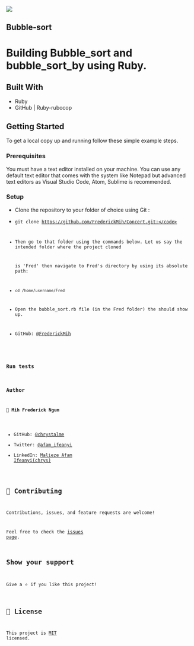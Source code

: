 ![](https://img.shields.io/badge/Microverse-blueviolet)

## Bubble-sort
# Building Bubble_sort and bubble_sort_by using Ruby.
## Built With

- Ruby
- GitHub | Ruby-rubocop
## Getting Started

To get a local copy up and running follow these simple example steps.
 ### Prerequisites
You must have a text editor installed on your machine.
You can use any default text editor that comes with the system like Notepad but advanced text editors
as Visual Studio Code, Atom, Sublime is recommended.
### Setup
* Clone the repository to your folder of choice using Git :

* <code>git clone https://github.com/FrederickMih/Concert.git:</code>

* Then go to that folder using the commands below. Let us say the intended folder where the project cloned

  is 'Fred' then navigate to Fred's directory by using its absolute path:

* <code>cd /home/username/Fred</code>

* Open the bubble_sort.rb file (in the Fred folder) the  should show up.

* GitHub: [@FrederickMih](https://github.com/FrederickMih)
### Run tests
### Author

👤 **Mih Frederick Ngum**

- GitHub: [@chrystalme](https://github.com/FrederickMih)
- Twitter: [@afam_ifeanyi](https://twitter.com/MihFrederick)
- LinkedIn: [Malieze Afam Ifeanyi(chrys)](https://www.linkedin.com/in/fred-mih-495bb31a2/)
## 🤝 Contributing

Contributions, issues, and feature requests are welcome!

Feel free to check the [issues page](https://github.com/FrederickMih/Bubble-sort/issues).
## Show your support

Give a ⭐️ if you like this project!
## 📝 License

This project is [MIT](https://mit-license.org/) licensed.